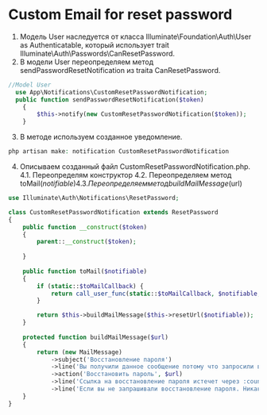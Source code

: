 # Custom Email for reset password

1. Модель User наследуется от класса Illuminate\Foundation\Auth\User as Authenticatable, который использует trait Illuminate\Auth\Passwords\CanResetPassword.
2. В модели User переопределяем метод sendPasswordResetNotification из traita CanResetPassword. 
```php
//Model User
  use App\Notifications\CustomResetPasswordNotification;
  public function sendPasswordResetNotification($token)
    {
        $this->notify(new CustomResetPasswordNotification($token));
    }

```
3. В методе используем созданное уведомление. 
```php
php artisan make: notification CustomResetPasswordNotification
```
4. Описываем созданный файл CustomResetPasswordNotification.php. 
4.1. Переопределям конструктор
4.2. Переопределяем метод toMail($notifiable)
4.3. Переопределяем метод buildMailMessage($url)
```php
use Illuminate\Auth\Notifications\ResetPassword;

class CustomResetPasswordNotification extends ResetPassword
{
    public function __construct($token)
    {
        parent::__construct($token);
        
    }
    
    public function toMail($notifiable)
    {
        if (static::$toMailCallback) {
            return call_user_func(static::$toMailCallback, $notifiable, $this->token);
        }

        return $this->buildMailMessage($this->resetUrl($notifiable));
    }
    
    protected function buildMailMessage($url)
    {
        return (new MailMessage)
            ->subject('Восстановление пароля')
            ->line('Вы получили данное сообщение потому что запросили восстановление пароля в личный кабинет.')
            ->action('Восстановить пароль', $url)
            ->line('Ссылка на восстановление пароля истечет через :count минут.', ['count' => config('auth.passwords.'.config('auth.defaults.passwords').'.expire')])
            ->line('Если вы не запрашивали восстановление пароля. Никаких действий не требуется');
    }
}
```

